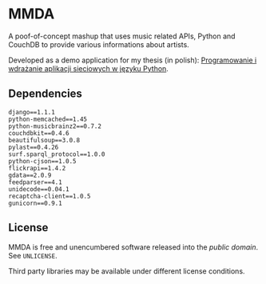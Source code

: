 MMDA
====

A poof-of-concept mashup that uses music related APIs, Python and CouchDB to provide various informations about artists.

Developed as a demo application for my thesis (in polish): [Programowanie i wdrażanie aplikacji sieciowych w języku Python](http://lidel.org/mgr/).

Dependencies
------------

    django==1.1.1
    python-memcached==1.45
    python-musicbrainz2==0.7.2
    couchdbkit==0.4.6
    beautifulsoup==3.0.8
    pylast==0.4.26
    surf.sparql_protocol==1.0.0
    python-cjson==1.0.5
    flickrapi==1.4.2
    gdata==2.0.9
    feedparser==4.1
    unidecode==0.04.1
    recaptcha-client==1.0.5
    gunicorn==0.9.1


License
-------

MMDA is free and unencumbered software released into the *public domain*. See `UNLICENSE`.

Third party libraries may be available under different license conditions.

